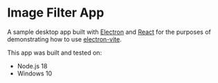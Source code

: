 # Image Filter App

A sample desktop app built with [Electron](https://www.electronjs.org) and [React](https://react.dev) for the purposes of demonstrating how to use [electron-vite](https://electron-vite.org).

This app was built and tested on:

* Node.js 18
* Windows 10
